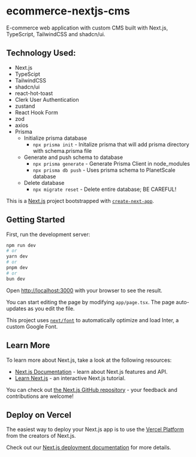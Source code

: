 # ecommerce-nextjs-cms

E-commerce web application with custom CMS built with Next.js, TypeScript, TailwindCSS and shadcn/ui.

## Technology Used:

- Next.js
- TypeScipt
- TailwindCSS
- shadcn/ui
- react-hot-toast
- Clerk User Authentication
- zustand
- React Hook Form
- zod
- axios
- Prisma
  - Initialize prisma database
    - `npx prisma init` - Initalize prisma that will add prisma directory with schema.prisma file
  - Generate and push schema to database
    - `npx prisma generate` - Generate Prisma Client in node_modules
    - `npx prisma db push` - Uses prisma schema to PlanetScale database
  - Delete database
    - `npx migrate reset` - Delete entire database; BE CAREFUL!

This is a [Next.js](https://nextjs.org/) project bootstrapped with [`create-next-app`](https://github.com/vercel/next.js/tree/canary/packages/create-next-app).

## Getting Started

First, run the development server:

```bash
npm run dev
# or
yarn dev
# or
pnpm dev
# or
bun dev
```

Open [http://localhost:3000](http://localhost:3000) with your browser to see the result.

You can start editing the page by modifying `app/page.tsx`. The page auto-updates as you edit the file.

This project uses [`next/font`](https://nextjs.org/docs/basic-features/font-optimization) to automatically optimize and load Inter, a custom Google Font.

## Learn More

To learn more about Next.js, take a look at the following resources:

- [Next.js Documentation](https://nextjs.org/docs) - learn about Next.js features and API.
- [Learn Next.js](https://nextjs.org/learn) - an interactive Next.js tutorial.

You can check out [the Next.js GitHub repository](https://github.com/vercel/next.js/) - your feedback and contributions are welcome!

## Deploy on Vercel

The easiest way to deploy your Next.js app is to use the [Vercel Platform](https://vercel.com/new?utm_medium=default-template&filter=next.js&utm_source=create-next-app&utm_campaign=create-next-app-readme) from the creators of Next.js.

Check out our [Next.js deployment documentation](https://nextjs.org/docs/deployment) for more details.
